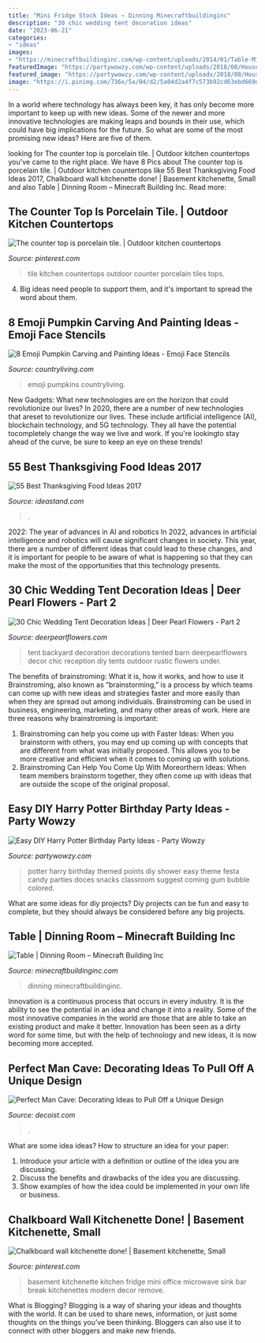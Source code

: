 ```yaml
---
title: "Mini Fridge Stock Ideas ~ Dinning Minecraftbuildinginc"
description: "30 chic wedding tent decoration ideas"
date: "2023-06-21"
categories:
- "ideas"
images:
- "https://minecraftbuildinginc.com/wp-content/uploads/2014/01/Table-Minecraft-building-ideas-interior-decor-1024x578.jpg"
featuredImage: "https://partywowzy.com/wp-content/uploads/2018/08/House-Points.jpg"
featured_image: "https://partywowzy.com/wp-content/uploads/2018/08/House-Points.jpg"
image: "https://i.pinimg.com/736x/5a/04/d2/5a04d2a4f7c573b92cd63ebd669dcabc--porcelain-tiles-counter-tops.jpg"
---
```



In a world where technology has always been key, it has only become more important to keep up with new ideas. Some of the newer and more innovative technologies are making leaps and bounds in their use, which could have big implications for the future. So what are some of the most promising new ideas? Here are five of them.

	

		
looking for The counter top is porcelain tile. | Outdoor kitchen countertops you've came to the right place. We have 8 Pics about The counter top is porcelain tile. | Outdoor kitchen countertops like 55 Best Thanksgiving Food Ideas 2017, Chalkboard wall kitchenette done! | Basement kitchenette, Small and also Table | Dinning Room – Minecraft Building Inc. Read more:
		
    
## The Counter Top Is Porcelain Tile. | Outdoor Kitchen Countertops

<img loading=lazy src="https://i.pinimg.com/736x/5a/04/d2/5a04d2a4f7c573b92cd63ebd669dcabc--porcelain-tiles-counter-tops.jpg" onerror="this.onerror=null;this.src='https://tse4.mm.bing.net/th?id=OIP.0jY_RO9723y97Wnnb7I-gQHaJ3&amp;pid=15.1';" alt="The counter top is porcelain tile. | Outdoor kitchen countertops">

_Source: pinterest.com_

>tile kitchen countertops outdoor counter porcelain tiles tops. 

	

4. Big ideas need people to support them, and it's important to spread the word about them.

    
## 8 Emoji Pumpkin Carving And Painting Ideas - Emoji Face Stencils

<img loading=lazy src="https://hips.hearstapps.com/hmg-prod.s3.amazonaws.com/images/emoji-pumpkin-carving-family-1531499787.jpg?crop=0.461xw:1.00xh;0.492xw,0&amp;resize=768:*" onerror="this.onerror=null;this.src='https://tse3.mm.bing.net/th?id=OIP.EdBpeJBiTzFp6nt9sIBmOAHaLI&amp;pid=15.1';" alt="8 Emoji Pumpkin Carving and Painting Ideas - Emoji Face Stencils">

_Source: countryliving.com_

>emoji pumpkins countryliving. 

	

New Gadgets: What new technologies are on the horizon that could revolutionize our lives?
In 2020, there are a number of new technologies that areset to revolutionize our lives. These include artificial intelligence (AI), blockchain technology, and 5G technology. They all have the potential tocompletely change the way we live and work. If you're lookingto stay ahead of the curve, be sure to keep an eye on these trends!

    
## 55 Best Thanksgiving Food Ideas 2017

<img loading=lazy src="https://ideastand.com/wp-content/uploads/2017/08/thanksgiving-food/5-thanksgiving-recipes-desserts-food.jpg" onerror="this.onerror=null;this.src='https://tse2.mm.bing.net/th?id=OIP.NzqN6uKgThmIy2EBESoGZwHaLW&amp;pid=15.1';" alt="55 Best Thanksgiving Food Ideas 2017">

_Source: ideastand.com_

>. 

	

2022: The year of advances in AI and robotics
In 2022, advances in artificial intelligence and robotics will cause significant changes in society. This year, there are a number of different ideas that could lead to these changes, and it is important for people to be aware of what is happening so that they can make the most of the opportunities that this technology presents.

    
## 30 Chic Wedding Tent Decoration Ideas | Deer Pearl Flowers - Part 2

<img loading=lazy src="http://www.deerpearlflowers.com/wp-content/uploads/2015/02/Tented-Backyard-Wedding-Decor-Ideas.jpg" onerror="this.onerror=null;this.src='https://tse4.mm.bing.net/th?id=OIP.D9jUBzR4rbVeDP-S2hNFjAHaLH&amp;pid=15.1';" alt="30 Chic Wedding Tent Decoration Ideas | Deer Pearl Flowers - Part 2">

_Source: deerpearlflowers.com_

>tent backyard decoration decorations tented barn deerpearlflowers decor chic reception diy tents outdoor rustic flowers under. 

	

The benefits of brainstroming: What it is, how it works, and how to use it
Brainstroming, also known as “brainstorming,” is a process by which teams can come up with new ideas and strategies faster and more easily than when they are spread out among individuals. Brainstroming can be used in business, engineering, marketing, and many other areas of work. Here are three reasons why brainstroming is important: 
1. Brainstroming can help you come up with Faster Ideas: When you brainstorm with others, you may end up coming up with concepts that are different from what was initially proposed. This allows you to be more creative and efficient when it comes to coming up with solutions. 
2. Brainstroming Can Help You Come Up With Moreorthern Ideas: When team members brainstorm together, they often come up with ideas that are outside the scope of the original proposal.

    
## Easy DIY Harry Potter Birthday Party Ideas - Party Wowzy

<img loading=lazy src="https://partywowzy.com/wp-content/uploads/2018/08/House-Points.jpg" onerror="this.onerror=null;this.src='https://tse3.mm.bing.net/th?id=OIP.DJ2DTQeq1ErJU_rzJiG0xAHaLI&amp;pid=15.1';" alt="Easy DIY Harry Potter Birthday Party Ideas - Party Wowzy">

_Source: partywowzy.com_

>potter harry birthday themed points diy shower easy theme festa candy parties doces snacks classroom suggest coming gum bubble colored. 

	

What are some ideas for diy projects?
Diy projects can be fun and easy to complete, but they should always be considered before any big projects.

    
## Table | Dinning Room – Minecraft Building Inc

<img loading=lazy src="https://minecraftbuildinginc.com/wp-content/uploads/2014/01/Table-Minecraft-building-ideas-interior-decor-1024x578.jpg" onerror="this.onerror=null;this.src='https://tse4.mm.bing.net/th?id=OIP.uVqwWusbxTb1lWAGY1u2KwHaEL&amp;pid=15.1';" alt="Table | Dinning Room – Minecraft Building Inc">

_Source: minecraftbuildinginc.com_

>dinning minecraftbuildinginc. 

	

Innovation is a continuous process that occurs in every industry. It is the ability to see the potential in an idea and change it into a reality. Some of the most innovative companies in the world are those that are able to take an existing product and make it better. Innovation has been seen as a dirty word for some time, but with the help of technology and new ideas, it is now becoming more accepted.

    
## Perfect Man Cave: Decorating Ideas To Pull Off A Unique Design

<img loading=lazy src="https://cdn.decoist.com/wp-content/uploads/2012/10/Sports-themed-man-cave-decor.jpg" onerror="this.onerror=null;this.src='https://tse3.mm.bing.net/th?id=OIP.jt1sCU4Rn82DWkUu5N4cjgHaE0&amp;pid=15.1';" alt="Perfect Man Cave: Decorating Ideas to Pull Off a Unique Design">

_Source: decoist.com_

>. 

	

What are some idea ideas?
How to structure an idea for your paper:
1) Introduce your article with a definition or outline of the idea you are discussing.
2) Discuss the benefits and drawbacks of the idea you are discussing.
3) Show examples of how the idea could be implemented in your own life or business.

    
## Chalkboard Wall Kitchenette Done! | Basement Kitchenette, Small

<img loading=lazy src="https://i.pinimg.com/736x/9d/a9/02/9da902c23e661bce49105d9c95b879c1--kitchenette-basement-kitchenette-ideas.jpg" onerror="this.onerror=null;this.src='https://tse2.mm.bing.net/th?id=OIP.sds39y2FowrTwqB3wnjynAHaJ3&amp;pid=15.1';" alt="Chalkboard wall kitchenette done! | Basement kitchenette, Small">

_Source: pinterest.com_

>basement kitchenette kitchen fridge mini office microwave sink bar break kitchenettes modern decor remove. 

	

What is Blogging?
Blogging is a way of sharing your ideas and thoughts with the world. It can be used to share news, information, or just some thoughts on the things you’ve been thinking. Bloggers can also use it to connect with other bloggers and make new friends.

